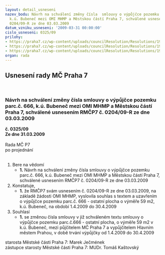 ```yaml
---
layout: detail_usneseni
nazev_bodu: Návrh na schválení změny čísla  smlouvy o výpůjčce pozemku parc.č. 666,
  k.ú. Bubeneč mezi OMI MHMP a Městskou částí Praha 7, schválené usnesením RMČP7 č.
  0204/09-R ze dne 03.03.2009
datum_vzniku_usneseni: '2009-03-31 00:00:00'
cislo_usneseni: 0325/09
prilohy:
- https://praha7.cz/wp-content/uploads/councilResolution/Resolutions/19090/17-skmbt_60009032409490.tif
- https://praha7.cz/wp-content/uploads/councilResolution/Resolutions/19090/17-skmbt_60009032409540.tif
- https://praha7.cz/wp-content/uploads/councilResolution/Resolutions/19090/17-skmbt_60009032410010.tif
organ: rada
---
```

<div id="ucUsn_pList" class="usn">
	<span><h2>Usnesení rady MČ Praha 7 </h2>
<br></span><div class="standBody">
<span><h3>Návrh na schválení změny čísla  smlouvy o výpůjčce pozemku parc.č. 666, k.ú. Bubeneč mezi OMI MHMP a Městskou částí Praha 7, schválené usnesením RMČP7 č. 0204/09-R ze dne 03.03.2009</h3></span><div class="center">
		<strong>č. 0325/09</strong><br>
	</div>
<div class="center">
		<strong>Ze dne 31.03.2009</strong><br><br>
	</div>Rada MČ P7<br> po projednání<br><br><ol>
<li>Bere na vědomí<ul><li>
<strong>1.</strong> Návrh na schválení změny čísla  smlouvy o výpůjčce pozemku parc.č. 666, k.ú. Bubeneč mezi OMI MHMP a Městskou částí Praha 7, schválené usnesením RMČP7 č. 0204/09-R ze dne 03.03.2009</li></ul>
</li>
<li>Konstatuje,<ul><li>
<strong>1.</strong> že RMČP7 svám usnesením č. 0204/09-R ze dne 03.03.2009, na základě žádosti OMI MHMP, vyslovila souhlas s textem a uzavřením o výpůjčce pozemku parc.č. 666 - ostatní plocha o výměře 59 m2, k.ú. Bubeneč, na období 1.4.2009 do 30.4.2009 </li></ul>
</li>
<li>Souhlasí<ul><li>
<strong>1.</strong> se změnou čísla smlouvy v již schváleném textu smlouvy o výpůjčce  pozemku parc.č.666 - ostatní plocha, o výměře 59 m2 v k.ú. Bubeneč, mezi půjčitelem MČ Praha 7 a vypůjčitelem Hlavním městem Prahou, v době trvání výpůjčky od 1.4.2009 do 30.4.2009</li></ul>
</li>
</ol>starosta Městské části Praha 7: Marek Ječmének<br>zástupce starosty Městské části Praha 7: MUDr. Tomáš Kaštovský 
</div>
</div>